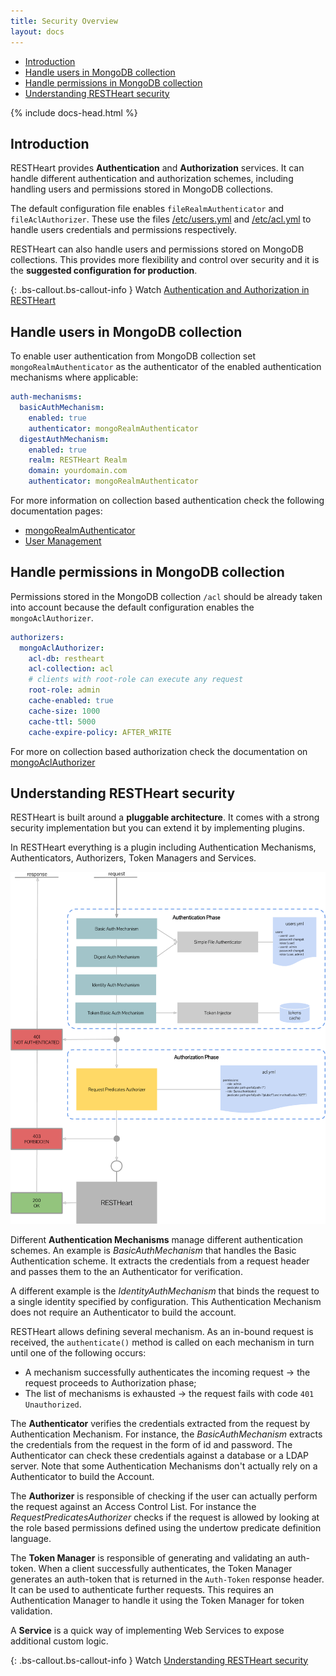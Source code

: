 ```yaml
---
title: Security Overview
layout: docs
---
```


<div markdown="1" class="d-none d-xl-block col-xl-2 order-last bd-toc">

-   [Introduction](#introduction)
-   [Handle users in MongoDB collection](#handle-users-in-mongodb-collection)
-   [Handle permissions in MongoDB collection](#handle-permissions-in-mongodb-collection)
-   [Understanding RESTHeart security](#understanding-restheart-security)

</div>
<div markdown="1" class="col-12 col-md-9 col-xl-8 py-md-3 bd-content">

{% include docs-head.html %}

## Introduction

RESTHeart provides **Authentication** and **Authorization** services. It can handle different authentication and authorization schemes, including handling users and permissions stored in MongoDB collections.

The default configuration file enables `fileRealmAuthenticator` and `fileAclAuthorizer`. These use the files [/etc/users.yml](https://github.com/SoftInstigate/restheart/blob/master/core/etc/users.yml) and [/etc/acl.yml](https://github.com/SoftInstigate/restheart/blob/master/core/etc/users.yml) to handle users credentials and permissions respectively.

RESTHeart can also handle users and permissions stored on MongoDB collections. This provides more flexibility and control over security and it is the **suggested configuration for production**.

{: .bs-callout.bs-callout-info }
Watch [Authentication and Authorization in RESTHeart](https://www.youtube.com/watch?v=QVk0aboHayM&t=77s)

## Handle users in MongoDB collection

To enable user authentication from MongoDB collection set `mongoRealmAuthenticator` as the authenticator of the enabled authentication mechanisms where applicable:

```yml
auth-mechanisms:
  basicAuthMechanism:
    enabled: true
    authenticator: mongoRealmAuthenticator
  digestAuthMechanism:
    enabled: true
    realm: RESTHeart Realm
    domain: yourdomain.com
    authenticator: mongoRealmAuthenticator
```

For more information on collection based authentication check the following documentation pages:

- [mongoRealmAuthenticator](/docs/security/authentication/#mongo-realm-authenticator)
- [User Management](/docs/security/user-management/)

## Handle permissions in MongoDB collection

Permissions stored in the MongoDB collection `/acl` should be already taken into account because the default configuration  enables the `mongoAclAuthorizer`.

```yml
authorizers:
  mongoAclAuthorizer:
    acl-db: restheart
    acl-collection: acl
    # clients with root-role can execute any request
    root-role: admin
    cache-enabled: true
    cache-size: 1000
    cache-ttl: 5000
    cache-expire-policy: AFTER_WRITE
```


For more on collection based authorization check the documentation on [mongoAclAuthorizer](/docs/security/authorization/#mongo-acl-authorizer)

## Understanding RESTHeart security

RESTHeart is built around a **pluggable architecture**. It comes with a strong security implementation but you can extend it by implementing plugins.

In RESTHeart everything is a plugin including Authentication Mechanisms, Authenticators, Authorizers, Token Managers and Services.

<img class="img-fluid" src="/images/restheart-security-explained.png" alt="restheart-security explained">

Different **Authentication Mechanisms** manage different authentication schemes.
An example is _BasicAuthMechanism_ that handles the Basic Authentication scheme. It extracts the credentials from a request header and passes them to the an Authenticator for verification.

A different example is the _IdentityAuthMechanism_ that binds the request to a single identity specified by configuration. This Authentication Mechanism does not require an Authenticator to build the account.

RESTHeart allows defining several mechanism. As an in-bound request is received, the `authenticate()` method is called on each mechanism in turn until one of the following occurs:

-   A mechanism successfully authenticates the incoming request &#8594; the request proceeds to Authorization phase;
-   The list of mechanisms is exhausted &#8594; the request fails with code `401 Unauthorized`.

The **Authenticator** verifies the credentials extracted from the request by Authentication Mechanism. For instance, the _BasicAuthMechanism_ extracts the credentials from the request in the form of id and password. The Authenticator can check these credentials against a database or a LDAP server. Note that some Authentication Mechanisms don't actually rely on a Authenticator to build the Account.

The **Authorizer** is responsible of checking if the user can actually perform the request against an Access Control List. For instance the _RequestPredicatesAuthorizer_ checks if the request is allowed by looking at the role based permissions defined using the undertow predicate definition language.

The **Token Manager** is responsible of generating and validating an auth-token. When a client successfully authenticates, the Token Manager generates an auth-token that is returned in the `Auth-Token` response header. It can be used to authenticate further requests. This requires an Authentication Manager to handle it using the Token Manager for token validation.

A **Service** is a quick way of implementing Web Services to expose additional custom logic.

{: .bs-callout.bs-callout-info }
Watch [Understanding RESTHeart security](https://www.youtube.com/watch?v=QVk0aboHayM&t=123s)
